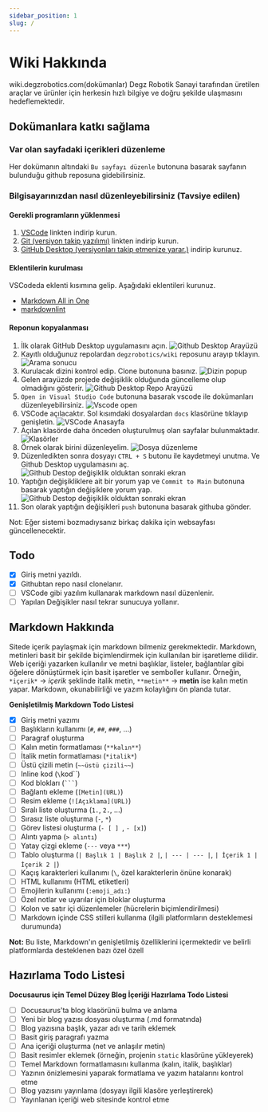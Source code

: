 ```yaml
---
sidebar_position: 1
slug: /
---
```


# Wiki Hakkında

wiki.degzrobotics.com(dokümanlar) Degz Robotik Sanayi tarafından üretilen araçlar ve ürünler için herkesin hızlı bilgiye ve doğru şekilde ulaşmasını hedeflemektedir.

## Dokümanlara katkı sağlama

### Var olan sayfadaki içerikleri düzenleme

Her dokümanın altındaki `Bu sayfayı düzenle` butonuna basarak sayfanın bulunduğu github reposuna gidebilirsiniz.

### Bilgisayarınızdan nasıl düzenleyebilirsiniz (Tavsiye edilen)

#### Gerekli programların yüklenmesi

1. [VSCode](https://code.visualstudio.com/download) linkten indirip kurun.
2. [Git (versiyon takip yazılımı)](https://git-scm.com/) linkten indirip kurun.
3. [GitHub Desktop (versiyonları takip etmenize yarar.)](https://desktop.github.com/) indirip kurunuz.

#### Eklentilerin kurulması

VSCodeda eklenti kısımına gelip. Aşağıdaki eklentileri kurunuz.

* [Markdown All in One](https://marketplace.visualstudio.com/items?itemName=yzhang.markdown-all-in-one)
* [markdownlint](https://marketplace.visualstudio.com/items?itemName=DavidAnson.vscode-markdownlint)

#### Reponun kopyalanması

1. İlk olarak GitHub Desktop uygulamasını açın.
![Github Desktop Arayüzü](/static/img/dcsrsgthb01.png)
2. Kayıtlı olduğunuz repolardan `degzrobotics/wiki` reposunu arayıp tıklayın.
![Arama sonucu](../static/img/dcsrsgthb02.png)
3. Kurulacak dizini kontrol edip. Clone butonuna basınız.
![Dizin popup](/static/img/dcsrsgthb03.png)
4. Gelen arayüzde projede değişiklik olduğunda güncelleme olup olmadığını gösterir.
![Github Desktop Repo Arayüzü](../static/img/dcsrsgthb04.png)
5. `Open in Visual Studio Code` butonuna basarak vscode ile dokümanları düzenleyebilirsiniz. 
![Vscode open](../static/img/dcsrsgthb05.png)
6. VSCode açılacaktır. Sol kısımdaki dosyalardan `docs` klasörüne tıklayıp genişletin.
![VSCode Anasayfa](../static/img/dcsrsgthb06.png)
7. Açılan klasörde daha önceden oluşturulmuş olan sayfalar bulunmaktadır.
![Klasörler](/static/img/dcsrsgthb07.png)
8. Örnek olarak birini düzenleyelim. 
![Dosya düzenleme](/static/img/dcsrsgthb08.png)
9. Düzenledikten sonra dosyayı `CTRL + S` butonu ile kaydetmeyi unutma. Ve Github Desktop uygulamasını aç. 
![Github Destop değişiklik olduktan sonraki ekran](/static/img/dcsrsgthb09.png)
10. Yaptığın değişikliklere ait bir yorum yap ve `Commit to Main` butonuna basarak yaptığın değişiklere yorum yap.
![Github Destop değişiklik olduktan sonraki ekran](/static/img/dcsrsgthb10.png)
11. Son olarak yaptığın değişikleri `push` butonuna basarak githuba gönder.

Not: Eğer sistemi bozmadıysanız birkaç dakika için websayfası güncellenecektir.

## Todo

* [x] Giriş metni yazıldı.
* [x] Githubtan repo nasıl clonelanır.
* [ ] VSCode gibi yazılım kullanarak markdown nasıl düzenlenir.
* [ ] Yapılan Değişikler nasıl tekrar sunucuya yollanır.

## Markdown Hakkında

Sitede içerik paylaşmak için markdown bilmeniz gerekmektedir. Markdown, metinleri basit bir şekilde biçimlendirmek için kullanılan bir işaretleme dilidir. Web içeriği yazarken kullanılır ve metni başlıklar, listeler, bağlantılar gibi öğelere dönüştürmek için basit işaretler ve semboller kullanır. Örneğin, `*içerik*` -> *içerik* şeklinde italik metin, `**metin**` -> **metin** ise kalın metin yapar. Markdown, okunabilirliği ve yazım kolaylığını ön planda tutar.

**Genişletilmiş Markdown Todo Listesi**

- [x] Giriş metni yazımı
- [ ] Başlıkların kullanımı (`#`, `##`, `###`, ...)
- [ ] Paragraf oluşturma
- [ ] Kalın metin formatlaması (`**kalın**`)
- [ ] İtalik metin formatlaması (`*italik*`)
- [ ] Üstü çizili metin (`~~üstü çizili~~`)
- [ ] Inline kod (`\`kod\``)
- [ ] Kod blokları (` ``` `)
- [ ] Bağlantı ekleme (`[Metin](URL)`)
- [ ] Resim ekleme (`![Açıklama](URL)`)
- [ ] Sıralı liste oluşturma (`1.`, `2.`, ...)
- [ ] Sırasız liste oluşturma (`-`, `*`)
- [ ] Görev listesi oluşturma (`- [ ] `, `- [x]`)
- [ ] Alıntı yapma (`> alıntı`)
- [ ] Yatay çizgi ekleme (`---` veya `***`)
- [ ] Tablo oluşturma (`| Başlık 1 | Başlık 2 |`, `| --- | --- |`, `| İçerik 1 | İçerik 2 |`)
- [ ] Kaçış karakterleri kullanımı (`\`, özel karakterlerin önüne konarak)
- [ ] HTML kullanımı (HTML etiketleri)
- [ ] Emojilerin kullanımı (`:emoji_adı:`)
- [ ] Özel notlar ve uyarılar için bloklar oluşturma
- [ ] Kolon ve satır içi düzenlemeler (hücrelerin biçimlendirilmesi)
- [ ] Markdown içinde CSS stilleri kullanma (ilgili platformların desteklemesi durumunda)

**Not:** Bu liste, Markdown'ın genişletilmiş özelliklerini içermektedir ve belirli platformlarda desteklenen bazı özel özell


## Hazırlama Todo Listesi

**Docusaurus için Temel Düzey Blog İçeriği Hazırlama Todo Listesi**

- [ ] Docusaurus'ta blog klasörünü bulma ve anlama
- [ ] Yeni bir blog yazısı dosyası oluşturma (.md formatında)
- [ ] Blog yazısına başlık, yazar adı ve tarih eklemek
- [ ] Basit giriş paragrafı yazma
- [ ] Ana içeriği oluşturma (net ve anlaşılır metin)
- [ ] Basit resimler eklemek (örneğin, projenin `static` klasörüne yükleyerek)
- [ ] Temel Markdown formatlamasını kullanma (kalın, italik, başlıklar)
- [ ] Yazının önizlemesini yaparak formatlama ve yazım hatalarını kontrol etme
- [ ] Blog yazısını yayınlama (dosyayı ilgili klasöre yerleştirerek)
- [ ] Yayınlanan içeriği web sitesinde kontrol etme